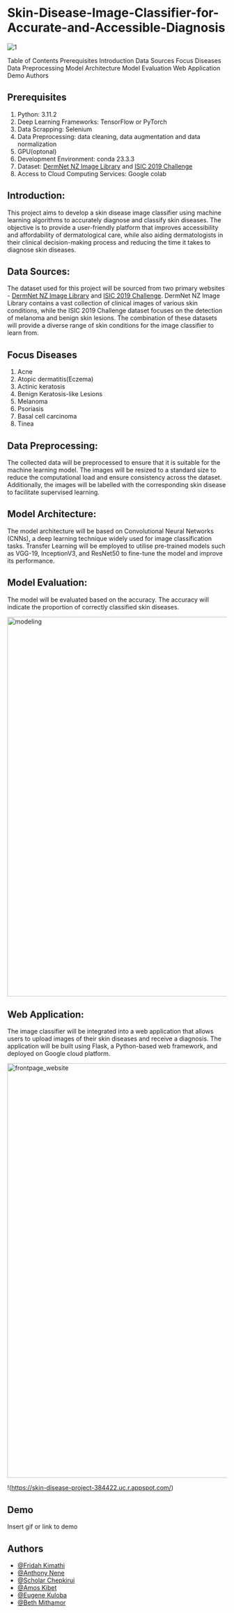# Skin-Disease-Image-Classifier-for-Accurate-and-Accessible-Diagnosis

![1](https://user-images.githubusercontent.com/98489395/235007226-76b8aec2-796f-42b1-a0dd-6880e78322a1.png)

Table of Contents
Prerequisites
Introduction
Data Sources
Focus Diseases
Data Preprocessing
Model Architecture
Model Evaluation
Web Application
Demo
Authors

## Prerequisites

1. Python: 3.11.2
2. Deep Learning Frameworks: TensorFlow or PyTorch
3. Data Scrapping: Selenium
4. Data Preprocessing: data cleaning, data augmentation and data normalization
5. GPU(optonal)
6. Development Environment: conda 23.3.3
7. Dataset: [DermNet NZ Image Library](https://dermnetnz.org/image-library) and [ISIC 2019 Challenge](https://challenge.isic-archive.com/data/#2019)
8. Access to Cloud Computing Services: Google colab

## Introduction:

This project aims to develop a skin disease image classifier using machine learning algorithms to accurately diagnose and classify skin diseases. The objective is to provide a user-friendly platform that improves accessibility and affordability of dermatological care, while also aiding dermatologists in their clinical decision-making process and reducing the time it takes to diagnose skin diseases.

## Data Sources:

The dataset used for this project will be sourced from two primary websites - [DermNet NZ Image Library](https://dermnetnz.org/image-library) and [ISIC 2019 Challenge](https://challenge.isic-archive.com/data/#2019). DermNet NZ Image Library contains a vast collection of clinical images of various skin conditions, while the ISIC 2019 Challenge dataset focuses on the detection of melanoma and benign skin lesions. The combination of these datasets will provide a diverse range of skin conditions for the image classifier to learn from.

## Focus Diseases
1. Acne
2. Atopic dermatitis(Eczema)
3. Actinic keratosis
4. Benign Keratosis-like Lesions
5. Melanoma
6. Psoriasis
7. Basal cell carcinoma
8. Tinea


## Data Preprocessing:

The collected data will be preprocessed to ensure that it is suitable for the machine learning model. The images will be resized to a standard size to reduce the computational load and ensure consistency across the dataset. Additionally, the images will be labelled with the corresponding skin disease to facilitate supervised learning.

## Model Architecture:

The model architecture will be based on Convolutional Neural Networks (CNNs), a deep learning technique widely used for image classification tasks. Transfer Learning will be employed to utilise pre-trained models such as VGG-19, InceptionV3, and ResNet50 to fine-tune the model and improve its performance.

## Model Evaluation:

The model will be evaluated based on the accuracy. The accuracy will indicate the proportion of correctly classified skin diseases.

<img width="869" alt="modeling" src="https://user-images.githubusercontent.com/98489395/235009261-64dcced3-d3b7-46e7-b3f7-303ce5fb1e92.png">


## Web Application:

The image classifier will be integrated into a web application that allows users to upload images of their skin diseases and receive a diagnosis. The application will be built using Flask, a Python-based web framework, and deployed on Google cloud platform.

<img width="949" alt="frontpage_website" src="https://user-images.githubusercontent.com/98489395/235007469-93d33cf4-d514-4ffe-a751-5fe49ccb2d5c.png">

!(https://skin-disease-project-384422.uc.r.appspot.com/)


## Demo

Insert gif or link to demo

## Authors

- [@Fridah Kimathi](https://github.com/FridahKimathi)
- [@Anthony Nene](https://github.com/AnthonyNene-Kiarie)
- [@Scholar Chepkirui](https://github.com/Scholarchep)
- [@Amos Kibet](https://github.com/AmosMaru)
- [@Eugene Kuloba](https://github.com/eugenekuloba)
- [@Beth Mithamor](https://github.com/Mythamor)
